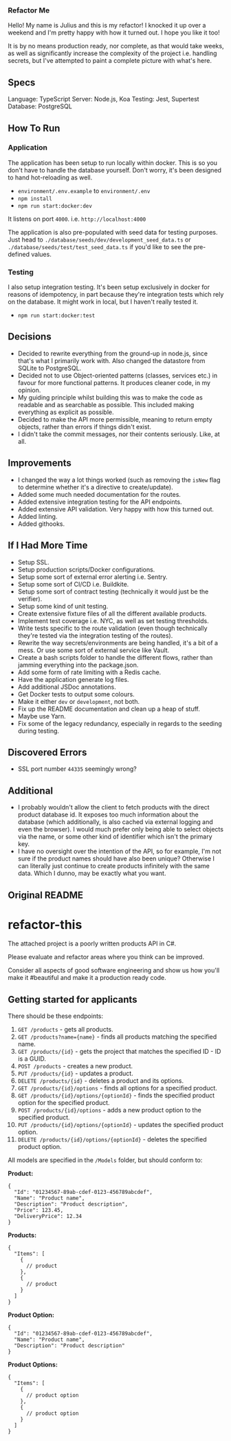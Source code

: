 ### Refactor Me

Hello! My name is Julius and this is my refactor! I knocked it up over a weekend and I'm pretty happy with how it turned out. I hope you like it too!

It is by no means production ready, nor complete, as that would take weeks, as well as significantly increase the complexity of the project i.e. handling secrets, but I've attempted to paint a complete picture with what's here.

## Specs

Language: TypeScript
Server: Node.js, Koa
Testing: Jest, Supertest
Database: PostgreSQL

## How To Run

### Application

The application has been setup to run locally within docker. This is so you don't have to handle the database yourself. Don't worry, it's been designed to hand hot-reloading as well.

- `environment/.env.example` to `environment/.env`
- `npm install`
- `npm run start:docker:dev`

It listens on port `4000`. i.e. `http://localhost:4000`

The application is also pre-populated with seed data for testing purposes. Just head to `./database/seeds/dev/development_seed_data.ts` or `./database/seeds/test/test_seed_data.ts` if you'd like to see the pre-defined values.

### Testing

I also setup integration testing. It's been setup exclusively in docker for reasons of idempotency, in part because they're integration tests which rely on the database. It might work in local, but I haven't really tested it.

- `npm run start:docker:test`

## Decisions

- Decided to rewrite everything from the ground-up in node.js, since that's what I primarily work with. Also changed the datastore from SQLite to PostgreSQL.
- Decided not to use Object-oriented patterns (classes, services etc.) in favour for more functional patterns. It produces cleaner code, in my opinion.
- My guiding principle whilst building this was to make the code as readable and as searchable as possible. This included making everything as explicit as possible.
- Decided to make the API more permissible, meaning to return empty objects, rather than errors if things didn't exist.
- I didn't take the commit messages, nor their contents seriously. Like, at all.

## Improvements

- I changed the way a lot things worked (such as removing the `isNew` flag to determine whether it's a directive to create/update).
- Added some much needed documentation for the routes.
- Added extensive integration testing for the API endpoints.
- Added extensive API validation. Very happy with how this turned out.
- Added linting.
- Added githooks.

## If I Had More Time

- Setup SSL.
- Setup production scripts/Docker configurations.
- Setup some sort of external error alerting i.e. Sentry.
- Setup some sort of CI/CD i.e. Buildkite.
- Setup some sort of contract testing (technically it would just be the verifier).
- Setup some kind of unit testing.
- Create extensive fixture files of all the different available products.
- Implement test coverage i.e. NYC, as well as set testing thresholds.
- Write tests specific to the route validation (even though technically they're tested via the integration testing of the routes).
- Rewrite the way secrets/environments are being handled, it's a bit of a mess. Or use some sort of external service like Vault.
- Create a bash scripts folder to handle the different flows, rather than jamming everything into the package.json.
- Add some form of rate limiting with a Redis cache.
- Have the application generate log files.
- Add additional JSDoc annotations.
- Get Docker tests to output some colours.
- Make it either `dev` or `development`, not both.
- Fix up the README documentation and clean up a heap of stuff.
- Maybe use Yarn.
- Fix some of the legacy redundancy, especially in regards to the seeding during testing.

## Discovered Errors

- SSL port number `44335` seemingly wrong?

## Additional

- I probably wouldn't allow the client to fetch products with the direct product database id. It exposes too much information about the database (which additionally, is also cached via external logging and even the browser). I would much prefer only being able to select objects via the name, or some other kind of identifier which isn't the primary key.
- I have no oversight over the intention of the API, so for example, I'm not sure if the product names should have also been unique? Otherwise I can literally just continue to create products infinitely with the same data. Which I dunno, may be exactly what you want.

## Original README

# refactor-this
The attached project is a poorly written products API in C#.

Please evaluate and refactor areas where you think can be improved.

Consider all aspects of good software engineering and show us how you'll make it #beautiful and make it a production ready code.

## Getting started for applicants

There should be these endpoints:

1. `GET /products` - gets all products.
2. `GET /products?name={name}` - finds all products matching the specified name.
3. `GET /products/{id}` - gets the project that matches the specified ID - ID is a GUID.
4. `POST /products` - creates a new product.
5. `PUT /products/{id}` - updates a product.
6. `DELETE /products/{id}` - deletes a product and its options.
7. `GET /products/{id}/options` - finds all options for a specified product.
8. `GET /products/{id}/options/{optionId}` - finds the specified product option for the specified product.
9. `POST /products/{id}/options` - adds a new product option to the specified product.
10. `PUT /products/{id}/options/{optionId}` - updates the specified product option.
11. `DELETE /products/{id}/options/{optionId}` - deletes the specified product option.

All models are specified in the `/Models` folder, but should conform to:

**Product:**
```
{
  "Id": "01234567-89ab-cdef-0123-456789abcdef",
  "Name": "Product name",
  "Description": "Product description",
  "Price": 123.45,
  "DeliveryPrice": 12.34
}
```

**Products:**
```
{
  "Items": [
    {
      // product
    },
    {
      // product
    }
  ]
}
```

**Product Option:**
```
{
  "Id": "01234567-89ab-cdef-0123-456789abcdef",
  "Name": "Product name",
  "Description": "Product description"
}
```

**Product Options:**
```
{
  "Items": [
    {
      // product option
    },
    {
      // product option
    }
  ]
}
```
